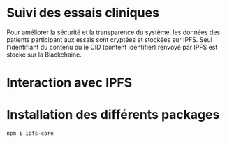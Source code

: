 # Suivi des essais cliniques

Pour améliorer la sécurité et la transparence du système, les données des patients participant aux essais sont cryptées et stockées sur IPFS. Seul l'identifiant du contenu ou le CID (content identifier) renvoyé par IPFS est stocké sur la Blackchaine.

# Interaction avec IPFS

# Installation des différents packages

```bash
npm i ipfs-core
```
